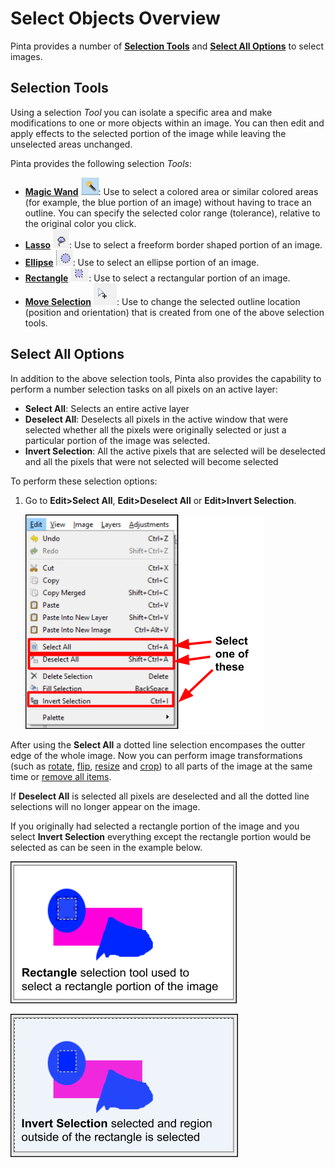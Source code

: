# Select Objects Overview
Pinta provides a number of [**Selection Tools**](select_overview.md#selection-tools) and [**Select All Options**](select_overview.md#select-all-options) to select images.

## Selection Tools

Using a selection *Tool* you can isolate a specific area and make modifications to one or more objects within an image. You can then edit and apply effects to the selected portion of the image while leaving the unselected areas unchanged. 

Pinta provides the following selection *Tools*:

  - [**Magic Wand**](wand.md) ![wand](img/wandpic.png): Use to select a colored area or similar colored areas (for example, the blue portion of an image) without having to trace an outline. You can specify the selected color range (tolerance), relative to the original color you click.
  - [**Lasso**](lasso.md) ![lasso](img/lasso.png):  Use to select a freeform border shaped portion of an image.
  - [**Ellipse**](ellipse.md) ![ellipse](img/ellipse.png):  Use to select an ellipse portion of an image.
  - [**Rectangle**](rectangle.md) ![rectangle](img/rectangleselect.png): Use to select a rectangular portion of an image.
  - [**Move Selection**](select_location.md) ![move](img/moveselection.png): Use to change the selected outline location (position and orientation) that is created from one of the above selection tools.

## Select All Options

In addition to the above selection tools, Pinta also provides the capability to perform a number selection tasks on all pixels on an active layer:

   - **Select All**: Selects an entire active layer
   - **Deselect All**: Deselects all pixels in the active window that were selected whether all the pixels were originally selected or just a particular portion of the image was selected. 
   - **Invert Selection**: All the active pixels that are selected will be deselected and all the pixels that were not selected will become selected  

To perform these selection options:

1.  Go to **Edit>Select All**, **Edit>Deselect All** or **Edit>Invert Selection**.  

     ![Select All Commands](img/selectall.png)

  After using the  **Select All** a dotted line selection encompases the outter edge of the whole image. Now you can perform image transformations (such as [rotate](rotate.md), [flip](flip.md), [resize](resize.md) and [crop](crop.md)) to all parts of the image at the same time or [remove all items](remove_items.md).
  
  If **Deselect All** is selected all pixels are deselected and all the dotted line selections will no longer appear on the image. 

  If you originally had selected a rectangle portion of the image and you select **Invert Selection** everything except the rectangle portion would be selected as can be seen in the example below.   

  ![Before invert](img/invertbefore.png)

  ![After invert](img/invertafter.png)

